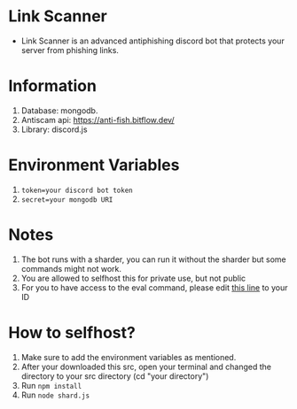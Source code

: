 # Link Scanner

- Link Scanner is an advanced antiphishing discord bot that protects your server from phishing links.

# Information

1. Database: mongodb.
2. Antiscam api: https://anti-fish.bitflow.dev/
3. Library: discord.js

# Environment Variables

1. `token=your discord bot token`
2. `secret=your mongodb URI`

# Notes

1. The bot runs with a sharder, you can run it without the sharder but some commands might not work.
2. You are allowed to selfhost this for private use, but not public
3. For you to have access to the eval command, please edit [this line](https://github.com/spicybirsge/link-scanner/blob/main/commands/util/eval.js#L12) to your ID

# How to selfhost?

1. Make sure to add the environment variables as mentioned.
2. After your downloaded this src, open your terminal and changed the directory to your src directory (cd "your directory")
3. Run `npm install`
4. Run `node shard.js`
